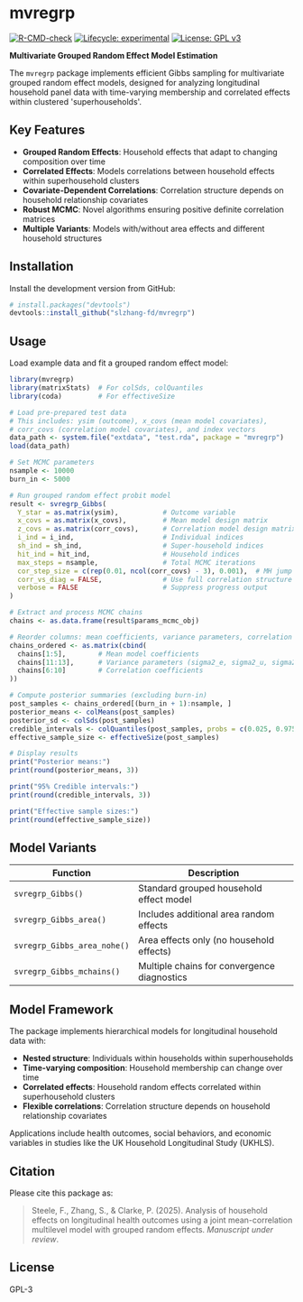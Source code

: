 # mvregrp

<!-- badges: start -->
[![R-CMD-check](https://github.com/slzhang-fd/mvregrp/workflows/R-CMD-check/badge.svg)](https://github.com/slzhang-fd/mvregrp/actions)
[![Lifecycle: experimental](https://img.shields.io/badge/lifecycle-experimental-orange.svg)](https://lifecycle.r-lib.org/articles/stages.html#experimental)
[![License: GPL v3](https://img.shields.io/badge/License-GPLv3-blue.svg)](https://www.gnu.org/licenses/gpl-3.0)
<!-- badges: end -->

**Multivariate Grouped Random Effect Model Estimation**

The `mvregrp` package implements efficient Gibbs sampling for multivariate grouped random effect models, designed for analyzing longitudinal household panel data with time-varying membership and correlated effects within clustered 'superhouseholds'.

## Key Features

- **Grouped Random Effects**: Household effects that adapt to changing composition over time
- **Correlated Effects**: Models correlations between household effects within superhousehold clusters  
- **Covariate-Dependent Correlations**: Correlation structure depends on household relationship covariates
- **Robust MCMC**: Novel algorithms ensuring positive definite correlation matrices
- **Multiple Variants**: Models with/without area effects and different household structures

## Installation

Install the development version from GitHub:

``` r
# install.packages("devtools")
devtools::install_github("slzhang-fd/mvregrp")
```

## Usage

Load example data and fit a grouped random effect model:

```r
library(mvregrp)
library(matrixStats)  # For colSds, colQuantiles
library(coda)         # For effectiveSize

# Load pre-prepared test data
# This includes: ysim (outcome), x_covs (mean model covariates), 
# corr_covs (correlation model covariates), and index vectors
data_path <- system.file("extdata", "test.rda", package = "mvregrp")
load(data_path)

# Set MCMC parameters
nsample <- 10000
burn_in <- 5000

# Run grouped random effect probit model
result <- svregrp_Gibbs(
  Y_star = as.matrix(ysim),           # Outcome variable
  x_covs = as.matrix(x_covs),         # Mean model design matrix
  z_covs = as.matrix(corr_covs),      # Correlation model design matrix
  i_ind = i_ind,                      # Individual indices
  sh_ind = sh_ind,                    # Super-household indices  
  hit_ind = hit_ind,                  # Household indices
  max_steps = nsample,                # Total MCMC iterations
  cor_step_size = c(rep(0.01, ncol(corr_covs) - 3), 0.001),  # MH jump step sizes for correlation parameters, needs pre-tunning
  corr_vs_diag = FALSE,               # Use full correlation structure
  verbose = FALSE                     # Suppress progress output
)

# Extract and process MCMC chains
chains <- as.data.frame(result$params_mcmc_obj)

# Reorder columns: mean coefficients, variance parameters, correlation coefficients
chains_ordered <- as.matrix(cbind(
  chains[1:5],        # Mean model coefficients
  chains[11:13],      # Variance parameters (sigma2_e, sigma2_u, sigma2_v)
  chains[6:10]        # Correlation coefficients
))

# Compute posterior summaries (excluding burn-in)
post_samples <- chains_ordered[(burn_in + 1):nsample, ]
posterior_means <- colMeans(post_samples)
posterior_sd <- colSds(post_samples)
credible_intervals <- colQuantiles(post_samples, probs = c(0.025, 0.975))
effective_sample_size <- effectiveSize(post_samples)

# Display results
print("Posterior means:")
print(round(posterior_means, 3))

print("95% Credible intervals:")
print(round(credible_intervals, 3))

print("Effective sample sizes:")
print(round(effective_sample_size))
```

## Model Variants

| Function | Description |
|----------|-------------|
| `svregrp_Gibbs()` | Standard grouped household effect model |
| `svregrp_Gibbs_area()` | Includes additional area random effects |
| `svregrp_Gibbs_area_nohe()` | Area effects only (no household effects) |
| `svregrp_Gibbs_mchains()` | Multiple chains for convergence diagnostics |

## Model Framework

The package implements hierarchical models for longitudinal household data with:

- **Nested structure**: Individuals within households within superhouseholds
- **Time-varying composition**: Household membership can change over time  
- **Correlated effects**: Household random effects correlated within superhousehold clusters
- **Flexible correlations**: Correlation structure depends on household relationship covariates

Applications include health outcomes, social behaviors, and economic variables in studies like the UK Household Longitudinal Study (UKHLS).

## Citation

Please cite this package as:

> Steele, F., Zhang, S., & Clarke, P. (2025). Analysis of household effects on longitudinal health outcomes using a joint mean-correlation multilevel model with grouped random effects. *Manuscript under review*.

## License

GPL-3